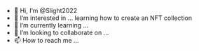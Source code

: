 - 👋 Hi, I’m @Slight2022
- 👀 I’m interested in ... learning how to create an NFT collection
- 🌱 I’m currently learning ... 
- 💞️ I’m looking to collaborate on ...
- 📫 How to reach me ... 

<!---
Slight2022/Slight2022 is a ✨ special ✨ repository because its `README.md` (this file) appears on your GitHub profile.
You can click the Preview link to take a look at your changes.
--->
